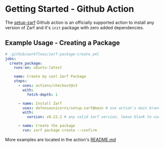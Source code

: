 # Getting Started - Github Action

The [setup-zarf](https://github.com/defenseunicorns/setup-zarf) Github action is an officially supported action to install any version of Zarf and it's `init` package with zero added dependencies.

## Example Usage - Creating a Package

```yaml
# .github/workflows/zarf-package-create.yml
jobs:
  create_package:
    runs-on: ubuntu-latest

    name: Create my cool Zarf Package
    steps:
      - uses: actions/checkout@v3
        with:
          fetch-depth: 1

      - name: Install Zarf
        uses: defenseunicorns/setup-zarf@main # use action's main branch
        with:
          version: v0.22.2 # any valid zarf version, leave blank to use latest

      - name: Create the package
        run: zarf package create --confirm
```

More examples are located in the action's [README.md](https://github.com/defenseunicorns/setup-zarf#readme)
